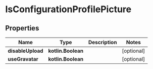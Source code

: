 
# IsConfigurationProfilePicture

## Properties
Name | Type | Description | Notes
------------ | ------------- | ------------- | -------------
**disableUpload** | **kotlin.Boolean** |  |  [optional]
**useGravatar** | **kotlin.Boolean** |  |  [optional]




